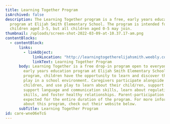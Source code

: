 ```yaml
---
title: Learning Together Program
isArchived: false
description: The Learning Together program is a free, early years education
  program at Elijah Smith Elementary School. The program is intended for
  children aged 3-5, but all children aged 0-5 may join.
thumbnail: /uploads/screen-shot-2022-03-09-at-10.37.17-am.png
contentBlocks:
  - contentBlock:
      links:
        - linkObject:
            linkLocation: "http://learningtogetherelijahsmith.weebly.com "
            linkText: Learning Together Program
      body: Learning Together is a free drop-in program open to everyone. It is an
        early years education program at Elijah Smith Elementary School. In this
        program, children have the opportunity to learn and discover through
        play in a school environment. Caregivers participate alongside their
        children, and use play to learn about their child/ren, support learning,
        support language and communication skills, learn about regulation
        skills, and foster healthy relationships. Parent-participation is
        expected for the entire duration of the program. For more information
        about this program, check out their website below.
      subTitle: Learning Together Program
id: care-wneO6eTcG
---
```

